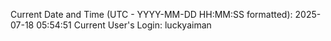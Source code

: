 Current Date and Time (UTC - YYYY-MM-DD HH:MM:SS formatted): 2025-07-18 05:54:51
Current User's Login: luckyaiman
